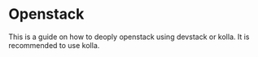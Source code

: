 # Openstack

This is a guide on how to deoply openstack using devstack or kolla. It is recommended to use kolla.
